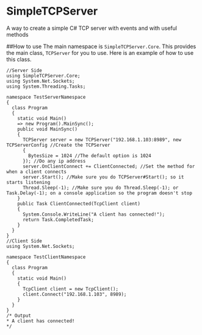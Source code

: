 # SimpleTCPServer
A way to create a simple C# TCP server with events and with useful methods

##How to use
The main namespace is `SimpleTCPServer.Core`. This provides the main class, `TCPServer` for you to use. Here is an example of how to use this class.
```
//Server Side
using SimpleTCPServer.Core;
using System.Net.Sockets;
using System.Threading.Tasks;

namespace TestServerNamespace
{
  class Program
  {
    static void Main()
    => new Program().MainSync();
    public void MainSync()
    {
      TCPServer server = new TCPServer("192.168.1.103:8989", new TCPServerConfig //Create the TCPServer
      {
        BytesSize = 1024 //The default option is 1024
      }); //Do any ip address
      server.OnClientConnect += ClientConnected; //Set the method for when a client connects
      server.Start(); //Make sure you do TCPServer#Start(); so it starts listening
      Thread.Sleep(-1); //Make sure you do Thread.Sleep(-1); or Task.Delay(-1); on a console application so the program doesn't stop
    }
    public Task ClientConnected(TcpClient client)
    {
      System.Console.WriteLine("A client has connected!");
      return Task.CompletedTask;
    }
  }
}
//Client Side
using System.Net.Sockets;

namespace TestClientNamespace
{
  class Program
  {
    static void Main()
    {
      TcpClient client = new TcpClient();
      client.Connect("192.168.1.103", 8989);
    }
  }
}
/* Output
* A client has connected!
*/
```
